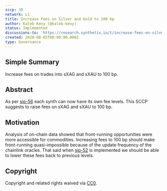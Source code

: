 ```yaml
---
sccp: 38
network: L1
title: Increase Fees on Silver and Gold to 100 bp
author: Kaleb Keny (@kaleb-keny)
status: Implemented
discussions-to: 'https://research.synthetix.io/t/increase-fees-on-silver-and-gold-to-100-bp/168'
created: 2020-08-05T00:00:00.000Z
type: Governance
---
```


## Simple Summary

Increase fees on trades into sXAG and sXAU to 100 bp.

## Abstract

<!--A short (~200 word) description of the variable change proposed.-->

As per [sip-56](https://github.com/Synthetixio/SIPs/blob/master/SIPS/sip-56.md) each synth can now have its own fee levels. This SCCP suggests to raise fees on sXAG and sXAU to 100 bp.

## Motivation

Analysis of on-chain data showed that front-running opportunities were more accessible for commodities. Increasing fees to 100 bp should make front-running quasi-impossible because of the update frequency of the chainlink oracles. That said when [sip-52](https://sips.synthetix.io/sips/sip-52) is implemented we should be able to lower these fees back to previous levels.

## Copyright

Copyright and related rights waived via [CC0](https://creativecommons.org/publicdomain/zero/1.0/).

